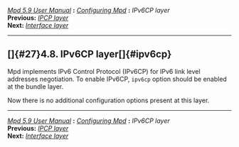 [*Mpd 5.9 User Manual*](mpd.html) **:** [*Configuring Mpd*](mpd17.html)
**:** *IPv6CP layer*\
**Previous:** [*IPCP layer*](mpd26.html)\
**Next:** [*Interface layer*](mpd28.html)

------------------------------------------------------------------------

## []{#27}4.8. IPv6CP layer[]{#ipv6cp}

Mpd implements IPv6 Control Protocol (IPv6CP) for IPv6 link level
addresses negotiation. To enable IPv6CP, `ipv6cp` option should be
enabled at the bundle layer.

Now there is no additional configuration options present at this layer.

------------------------------------------------------------------------

[*Mpd 5.9 User Manual*](mpd.html) **:** [*Configuring Mpd*](mpd17.html)
**:** *IPv6CP layer*\
**Previous:** [*IPCP layer*](mpd26.html)\
**Next:** [*Interface layer*](mpd28.html)
